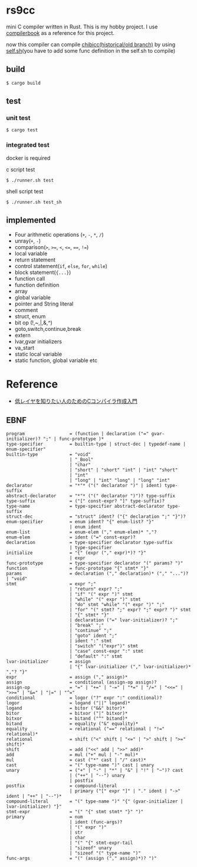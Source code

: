 # rs9cc

mini C compiler written in Rust. This is my hobby project. I use [compilerbook](https://www.sigbus.info/compilerbook) as a reference for this project.

now this compiler can compile [chibicc(historical/old branch)](https://github.com/rui314/chibicc/tree/historical/old) by using [self.sh](https://github.com/rui314/chibicc/blob/historical/old/self.sh)(you have to add some func definition in the self.sh to compile)


## build 
```
$ cargo build
```

## test
### unit test
```
$ cargo test
```

### integrated test
docker is required

c script test
```
$ ./runner.sh test
```
shell script test
```
$ ./runner.sh test_sh
```



## implemented
- Four arithmetic operations (`+`, `-`, `*`, `/`)
- unray(`+`, `-`)
- comparison(`>`, `>=`, `<`, `<=`, `==`, `!=`)
- local variable
- return statement
- control statement(`if`, `else`, `for`, `while`)
- block statement(`{...}`)
- function call
- function definition
- array
- global variable
- pointer and String literal
- comment
- struct, enum
- bit op (!,~,|,&,^)
- goto,switch,continue,break
- extern
- lvar,gvar initializers
- va_start
- static local variable
- static function, global variable
etc


 # Reference
 - [低レイヤを知りたい人のためのCコンパイラ作成入門](https://www.sigbus.info/compilerbook)

## EBNF
```
program                 = (function | declaration ("=" gvar-initializer)? ";" | func-prototype )*
type-specifier          = builtin-type | struct-dec | typedef-name | enum-specifier"
builtin-type            = "void" 
                        | "_Bool"
                        | "char" 
                        | "short" | "short" "int" | "int" "short" 
                        | "int" 
                        | "long" | "int" "long" | "long" "int" 
declarator              = "*"* ("(" declarator ")" | ident) type-suffix
abstract-declarator     = "*"* ("(" declarator ")")? type-suffix
type-suffix             = ("[" const-expr? "]" type-suffix)?
type-name               = type-specifier abstract-declarator type-suffix
struct-dec              = "struct" ident? ("{" declaration ";" "}")?
enum-specifier          = enum ident? "{" enum-list? "}"
                        | enum ident
enum-list               = enum-elem ("," enum-elem)* ","?
enum-elem               = ident ("=" const-expr)?
declaration             = type-specifier declarator type-suffix
                        | type-specifier  
initialize              = "{" (expr ("," expr)*)? "}" 
                        | expr 
func-prototype          = type-specifier declarator "(" params? ")" 
function                = func-prototype "{" stmt* "}"
params                  = declaration ("," declaration)* ("," "...")? | "void" 
stmt                    = expr ";"
                        | "return" expr? ";"
                        | "if" "(" expr ")" stmt
                        | "while" "(" expr ")" stmt
                        | "do" stmt "while" "(" expr ")" ";"
                        | "for" "(" stmt? ";" expr? ";" expr? ")" stmt
                        | "{" stmt* "}"
                        | declaration ("=" lvar-initializer)? ";"
                        | "break" ";" 
                        | "continue" ";"
                        | "goto" ident ";"
                        | ident ":" stmt
                        | "switch" "("expr")" stmt
                        | "case" const-expr ":" stmt
                        | "default" ":" stmt
lvar-initializer        = assign
                        | "{" lvar-initializer ("," lvar-initializer)* ","? "}"
expr                    = assign ("," assign)*
assign                  = conditional (assign-op assign)?
assign-op               = "=" | "+=" | "-=" | "*=" | "/=" | "<<=" | ">>=" | "&=" | "|=" | "^="
conditional             = logor ("?" expr ":" conditional)?
logor                   = logand ("||" logand)*
logand                  = bitor ("&&" bitor)*
bitor                   = bitxor ("|" bitxor)*
bitxor                  = bitand ("^" bitand)*
bitand                  = equality ("&" equality)*
equality                = relational ("==" relational | "!=" relational)*
relational              = shift ("<" shift | "<=" | ">" shift | ">=" shift)*
shift                   = add ("<<" add | ">>" add)*
add                     = mul ("+" mul | "-" mul)*
mul                     = cast ("*" cast | "/" cast)*
cast                    = "(" type-name ")" cast | unary
unary                   = ("+" | "-" | "*" | "&" | "!" | "~")? cast
                        | ("++" | "--") unary
                        | postfix
postfix                 = compound-literal
                        | primary ("[" expr "]" | "." ident | "->" ident | "++" | "--")*
compound-literal        = "(" type-name ")" "{" (gvar-initializer | lvar-initializer) "}"
stmt-expr               = "(" "{" stmt stmt* "}" ")"
primary                 = num 
                        | ident (func-args)? 
                        | "(" expr ")"
                        | str
                        | char
                        | "(" "{" stmt-expr-tail
                        | "sizeof" unary
                        | "sizeof "(" type-name ")"
func-args               = "(" (assign ("," assign)*)? ")"
```